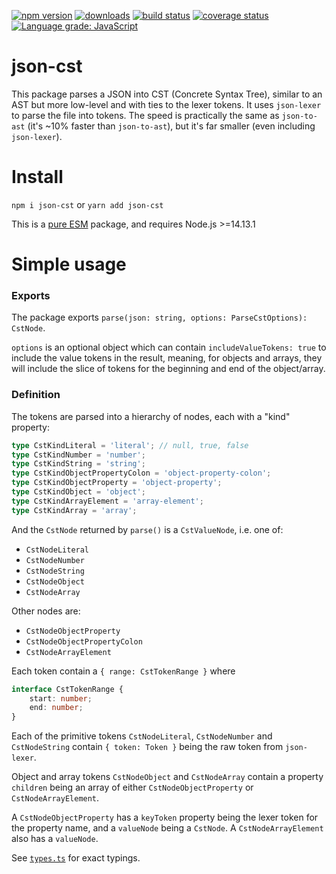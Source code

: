 [![npm version][npm-image]][npm-url]
[![downloads][downloads-image]][npm-url]
[![build status][build-image]][build-url]
[![coverage status][coverage-image]][coverage-url]
[![Language grade: JavaScript][lgtm-image]][lgtm-url]


# json-cst

This package parses a JSON into CST (Concrete Syntax Tree), similar to an AST but more low-level and with ties to the lexer tokens. It uses `json-lexer` to parse the file into tokens. The speed is practically the same as `json-to-ast` (it's ~10% faster than `json-to-ast`), but it's far smaller (even including `json-lexer`).


# Install

`npm i json-cst` or `yarn add json-cst`

This is a [pure ESM][pure-esm] package, and requires Node.js >=14.13.1


# Simple usage

### Exports

The package exports `parse(json: string, options: ParseCstOptions): CstNode`.

`options` is an optional object which can contain `includeValueTokens: true` to include the value tokens in the result, meaning, for objects and arrays, they will include the slice of tokens for the beginning and end of the object/array.


### Definition

The tokens are parsed into a hierarchy of nodes, each with a "kind" property:

```ts
type CstKindLiteral = 'literal'; // null, true, false
type CstKindNumber = 'number';
type CstKindString = 'string';
type CstKindObjectPropertyColon = 'object-property-colon';
type CstKindObjectProperty = 'object-property';
type CstKindObject = 'object';
type CstKindArrayElement = 'array-element';
type CstKindArray = 'array';
```

And the `CstNode` returned by `parse()` is a `CstValueNode`, i.e. one of:

 - `CstNodeLiteral`
 - `CstNodeNumber`
 - `CstNodeString`
 - `CstNodeObject`
 - `CstNodeArray`

Other nodes are:
 - `CstNodeObjectProperty`
 - `CstNodeObjectPropertyColon`
 - `CstNodeArrayElement`

Each token contain a `{ range: CstTokenRange }` where

```ts
interface CstTokenRange {
    start: number;
	end: number;
}
```

Each of the primitive tokens `CstNodeLiteral`, `CstNodeNumber` and `CstNodeString` contain `{ token: Token }` being the raw token from `json-lexer`.

Object and array tokens `CstNodeObject` and `CstNodeArray` contain a property `children` being an array of either `CstNodeObjectProperty` or `CstNodeArrayElement`.

A `CstNodeObjectProperty` has a `keyToken` property being the lexer token for the property name, and a `valueNode` being a `CstNode`. A `CstNodeArrayElement` also has a `valueNode`.

See [`types.ts`](https://github.com/grantila/json-cst/blob/master/lib/types.ts) for exact typings.


[npm-image]: https://img.shields.io/npm/v/json-cst.svg
[npm-url]: https://npmjs.org/package/json-cst
[downloads-image]: https://img.shields.io/npm/dm/json-cst.svg
[build-image]: https://img.shields.io/github/workflow/status/grantila/json-cst/Master.svg
[build-url]: https://github.com/grantila/json-cst/actions?query=workflow%3AMaster
[coverage-image]: https://coveralls.io/repos/github/grantila/json-cst/badge.svg?branch=master
[coverage-url]: https://coveralls.io/github/grantila/json-cst?branch=master
[lgtm-image]: https://img.shields.io/lgtm/grade/javascript/g/grantila/json-cst.svg?logo=lgtm&logoWidth=18
[lgtm-url]: https://lgtm.com/projects/g/grantila/json-cst/context:javascript
[pure-esm]: https://gist.github.com/sindresorhus/a39789f98801d908bbc7ff3ecc99d99c
